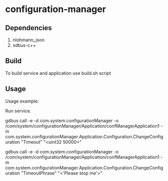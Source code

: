 # configuration-manager

## Dependencies

1. nlohmann_json
2. sdbus-c++

## Build

To build service and application use build.sh script

## Usage

Usage example:

Run service.



gdbus call -e -d com.system.configurationManager   -o /com/system/configurationManager/Application/confManagerApplication1   -m com.system.configurationManager.Application.Configuration.ChangeConfiguration   "Timeout" "<uint32 50000>"

gdbus call -e -d com.system.configurationManager   -o /com/system/configurationManager/Application/confManagerApplication1   -m com.system.configurationManager.Application.Configuration.ChangeConfiguration   "TimeoutPhrase" "<'Please stop me'>"